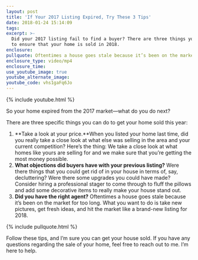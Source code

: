```yaml
---
layout: post
title: 'If Your 2017 Listing Expired, Try These 3 Tips'
date: 2018-01-24 15:14:09
tags:
excerpt: >-
  Did your 2017 listing fail to find a buyer? There are three things you can do
  to ensure that your home is sold in 2018.
enclosure:
pullquote: Oftentimes a house goes stale because it’s been on the market for too long.
enclosure_type: video/mp4
enclosure_time:
use_youtube_image: true
youtube_alternate_image:
youtube_code: vhs1gaFq6Jo
---
```



{% include youtube.html %}

So your home expired from the 2017 market—what do you do next?

There are three specific things you can do to get your home sold this year:

1. **Take a look at your price.**When you listed your home last time, did you really take a close look at what else was selling in the area and your current competition? Here’s the thing: We take a close look at what homes like yours are selling for and we make sure that you’re getting the most money possible.<br>
2. **What objections did buyers have with your previous listing?** Were there things that you could get rid of in your house in terms of, say, decluttering? Were there some upgrades you could have made? Consider hiring a professional stager to come through to fluff the pillows and add some decorative items to really make your house stand out.<br>
3. **Did you have the right agent?** Oftentimes a house goes stale because it’s been on the market for too long. What you want to do is take new pictures, get fresh ideas, and hit the market like a brand-new listing for 2018.

{% include pullquote.html %}

Follow these tips, and I’m sure you can get your house sold. If you have any questions regarding the sale of your home, feel free to reach out to me. I’m here to help.